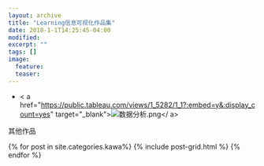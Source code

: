 ```yaml
---
layout: archive
title: "Learning信息可视化作品集"
date: 2018-1-1T14:25:45-04:00
modified:
excerpt: ""
tags: []
image: 
  feature: 
  teaser:
---
```


- < a href="https://public.tableau.com/views/1_5282/1_1?:embed=y&:display_count=yes" target="_blank">![数据分析.png](https://zhengtingeing.github.io/images/public.png)</ a>



其他作品
<div class="tiles">
{% for post in site.categories.kawa%}
  {% include post-grid.html %}
{% endfor %}
</div>